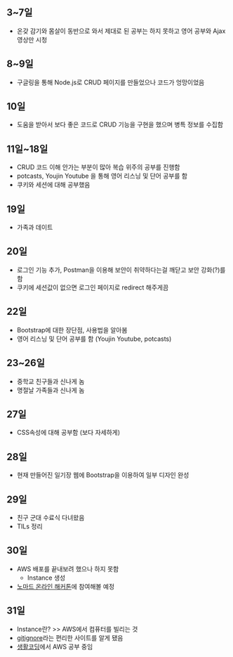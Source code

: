 ## 3~7일
- 온갖 감기와 몸살이 동반으로 와서 제대로 된 공부는 하지 못하고 영어 공부와 Ajax 영상만 시청

## 8~9일
- 구글링을 통해 Node.js로 CRUD 페이지를 만들었으나 코드가 엉망이었음

## 10일
- 도움을 받아서 보다 좋은 코드로 CRUD 기능을 구현을 했으며 병특 정보를 수집함

## 11일~18일
- CRUD 코드 이해 안가는 부분이 많아 복습 위주의 공부를 진행함  
- potcasts,  Youjin Youtube 을 통해 영어 리스닝 및 단어 공부를 함  
- 쿠키와 세션에 대해 공부했음

## 19일
- 가족과 데이트

## 20일
- 로그인 기능 추가, Postman을 이용해 보안이 취약하다는걸 깨닫고 보안 강화(?)를 함  
- 쿠키에 세션값이 없으면 로그인 페이지로 redirect 해주게끔  

## 22일
- Bootstrap에 대한 장단점, 사용법을 알아봄  
- 영어 리스닝 및 단어 공부를 함 (Youjin Youtube, potcasts)

## 23~26일
- 중학교 친구들과 신나게 놈  
- 명절날 가족들과 신나게 놈

## 27일
- CSS속성에 대해 공부함 (보다 자세하게)

## 28일
- 현재 만들어진 일기장 웹에 Bootstrap을 이용하여 일부 디자인 완성

## 29일
- 친구 군대 수료식 다녀왔음
- TILs 정리

## 30일
- AWS 배포를 끝내보려 했으나 하지 못함
  - Instance 생성
- [노마드 온라인 해커톤](https://festa.io/events/885/)에 참여해볼 예정

## 31일
- Instance란? >> AWS에서 컴퓨터를 빌리는 것
- [gitignore](https://docs.gitignore.io/)라는 편리한 사이트를 알게 됐음
- [생활코딩](https://opentutorials.org/course/2717)에서 AWS 공부 중임
